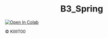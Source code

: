 <h1 align="center">
  B3_Spring
</h1>


[![Open In Colab](https://colab.research.google.com/assets/colab-badge.svg)](https://colab.research.google.com/github/KIIIIT00/B3_Spring/blob/main/MNIST_ML.ipynb)

&copy; KIIIIT00

